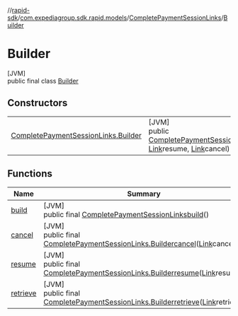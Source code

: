 //[rapid-sdk](../../../../index.md)/[com.expediagroup.sdk.rapid.models](../../index.md)/[CompletePaymentSessionLinks](../index.md)/[Builder](index.md)

# Builder

[JVM]\
public final class [Builder](index.md)

## Constructors

| | |
|---|---|
| [CompletePaymentSessionLinks.Builder](-complete-payment-session-links.-builder.md) | [JVM]<br>public [CompletePaymentSessionLinks.Builder](index.md)[CompletePaymentSessionLinks.Builder](-complete-payment-session-links.-builder.md)([Link](../../-link/index.md)retrieve, [Link](../../-link/index.md)resume, [Link](../../-link/index.md)cancel) |

## Functions

| Name | Summary |
|---|---|
| [build](build.md) | [JVM]<br>public final [CompletePaymentSessionLinks](../index.md)[build](build.md)() |
| [cancel](cancel.md) | [JVM]<br>public final [CompletePaymentSessionLinks.Builder](index.md)[cancel](cancel.md)([Link](../../-link/index.md)cancel) |
| [resume](resume.md) | [JVM]<br>public final [CompletePaymentSessionLinks.Builder](index.md)[resume](resume.md)([Link](../../-link/index.md)resume) |
| [retrieve](retrieve.md) | [JVM]<br>public final [CompletePaymentSessionLinks.Builder](index.md)[retrieve](retrieve.md)([Link](../../-link/index.md)retrieve) |
